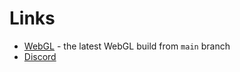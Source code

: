 # Links

* [WebGL](https://nearestneighbor.github.io/maskbearer) - the latest WebGL build from `main` branch
* [Discord](https://discord.com/invite/46MAskytvx)
